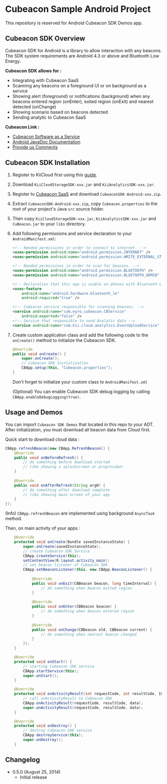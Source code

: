 # Cubeacon Sample Android Project #

This repository is reserved for Android Cubeacon SDK Demos app.

## Cubeacon SDK Overview ##
Cubeacon SDK for Android is a library to allow interaction with any beacons. The SDK system requirements are Android 4.3 or above and Bluetooth Low Energy. 

**Cubeacon SDK allows for :**

  - Integrating with Cubeacon SaaS
  - Scanning any beacons on a foreground UI or on background as a service
  - Showing alert (foreground) or notifications (background) when any beacons entered region (onEnter), exited region (onExit) and nearest detected (onChange)
  - Showing scenario based on beacons detected
  - Sending analytic to Cubeacon SaaS

**Cubeacon Link :**
 - [Cubeacon Software as a Service][CubeaconSaaS]
 - [Android JavaDoc Documentation][JavaDoc]
 - [Provide us Comments][Issue]

## Cubeacon SDK Installation ##
1. Register to KiiCloud first using this [guide][KiiCloud].
2. Download `KiiCloudStorageSDK-xxx.jar` and `KiiAnalyticsSDK-xxx.jar`.
3. Register to [Cubeacon SaaS][CubeaconSaaS] and download `CubeaconSDK-Android-xxx.zip`.
4. Extract `CubeaconSDK-Android-xxx.zip`, copy `Cubeacon.properties` to the root of your project's Java `src` source folder.
5. Then copy `KiiCloudStorageSDK-xxx.jar`, `KiiAnalyticsSDK-xxx.jar` and `CuBeacon.jar` to your `libs` directory.
6. Add following permissions and service declaration to your `AndroidManifest.xml`:

    ```xml
    <!-- Needed permissions in order to connect to internet. -->
    <uses-permission android:name="android.permission.INTERNET" />
    <uses-permission android:name="android.permission.WRITE_EXTERNAL_STORAGE" />

    <!-- Needed permissions in order to scan for beacons. -->
    <uses-permission android:name="android.permission.BLUETOOTH" />
    <uses-permission android:name="android.permission.BLUETOOTH_ADMIN" />

    <!-- Declaration that this app is usable on phones with Bluetooth Low Energy. -->
    <uses-feature
        android:name="android.hardware.bluetooth_le"
        android:required="true" />
    ```
    
    ```xml
    <!-- Cubeacon service responsible for scanning beacons. -->
    <service android:name="com.eyro.cubeacon.CBService" 
        android:exported="false" />
    <!-- Service that responsible to send Analytic data -->
    <service android:name="com.kii.cloud.analytics.EventUploadService" />
    ```
7. Create custom application class and add the following code to the `onCreate()` method to initialize the Cubeacon SDK.
    ```java
    @Override
    public void onCreate() {
        super.onCreate();
        // Cubeacon SDK Initialization
        CBApp.setup(this, "Cubeacon.properties");
    }
    ```
    Don't forget to initialize your custom class to `AndroidManifest.xml`

    (Optional) You can enable Cubeacon SDK debug logging by calling `CBApp.enableDebugLogging(true)`.

## Usage and Demos ##
You can import `Cubeacon SDK Demos` that located in this repo to your ADT. After initialization, you must download all beacon data from Cloud first.

Quick start to download cloud data :
```java
CBApp.refreshBeacon(new CBApp.RefreshBeacon() {
    @Override
    public void onBeforeRefresh() {
        // do something before download started
        // like showing a splashscreen or progressbar
    }
    
    @Override
    public void onAfterRefresh(String arg0) {
        // do something after download complete
        // like showing main screen of your app
    }
});
```
(Info) `CBApp.refreshBeacon` are implemented using background `AsyncTask` method.

Then, on main activity of your apps :
```java
    @Override
    protected void onCreate(Bundle savedInstanceState) {
        super.onCreate(savedInstanceState);
        // create Cubeacon SDK Service
        CBApp.createService(this);
        setContentView(R.layout.activity_main);
        // set beacon listener of Cubeacon SDK
        CBApp.setBeaconListener(this, new CBApp.BeaconListener() {
            
            @Override
            public void onExit(CBBeacon beacon, long timeInterval) {
                // do something when beacon exited region
            }
            
            @Override
            public void onEnter(CBBeacon beacon) {
                // do something when beacon entered region
            }
            
            @Override
            public void onChange(CBBeacon old, CBBeacon current) {
                // do something when nearest beacon changed
            }
        });
    }

    @Override
    protected void onStart() {
        // starting Cubeacon SDK service
        CBApp.startService(this);
        super.onStart();
    }

    @Override
    protected void onActivityResult(int requestCode, int resultCode, Intent data) {
        // call onActivityResult to Cubeacon SDK
        CBApp.onActivityResult(requestCode, resultCode, data);
        super.onActivityResult(requestCode, resultCode, data);
    }

    @Override
    protected void onDestroy() {
        // destroy Cubeacon SDK service
        CBApp.destroyService(this);
        super.onDestroy();
    }
```

## Changelog ##
* 0.5.0 (August 25, 2014)
  - Initial release

[CubeaconSaaS]:http://developer.cubeacon.com
[JavaDoc]:http://docs.cubeacon.com/sdk/android/references/index.html
[Issue]:https://github.com/cubeacon/android-cubeacon-sample/issues
[KiiCloud]:http://docs.cubeacon.com/saas/signup-kii/